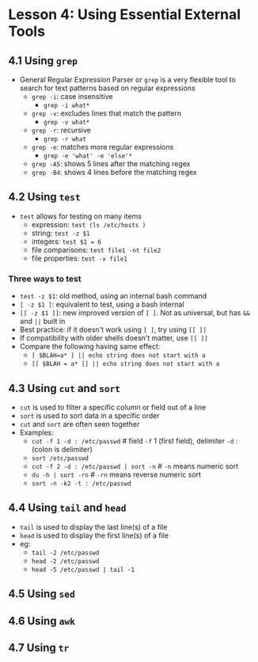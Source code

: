 # Lesson 4: Using Essential External Tools

## 4.1 Using `grep`

- General Regular Expression Parser or `grep` is a very flexible tool to search for text patterns based on regular expressions
  - `grep -i`: case insensitive
    - `grep -i what*`
  - `grep -v`: excludes lines that match the pattern
    - `grep -v what*`
  - `grep -r`: recursive
    - `grep -r what`
  - `grep -e`: matches more regular expressions
    - `grep -e 'what' -e 'else'*`
  - `grep -A5`: shows 5 lines after the matching regex
  - `grep -B4`: shows 4 lines before the matching regex

## 4.2 Using `test`

- `test` allows for testing on many items
  - expression: `test (ls /etc/hosts )`
  - string: `test -z $1`
  - integers: `test $1 = 6`
  - file comparisons: `test file1 -nt file2`
  - file properties: `test -x file1`

### Three ways to test

- `test -z $1`: old method, using an internal bash command
- `[ -z $1 ]`: equivalent to test, using a bash internal
- `[[ -z $1 ]]`: new improved version of `[ ]`. Not as universal, but has `&&` and `||` built in
- Best practice: if it doesn't work using `[ ]`, try using `[[ ]]`
- If compatibility with older shells doesn't matter, use `[[ ]]`
- Compare the following having same effect:
  - `[ $BLAH=a* ] || echo string does not start with a`
  - `[[ $BLAH = a* ]] || echo string does not start with a`

## 4.3 Using `cut` and `sort`

- `cut` is used to filter a specific column or field out of a line
- `sort` is used to sort data in a specific order
- `cut` and `sort` are often seen together
- Examples:
  - `cut -f 1 -d : /etc/passwd` 						# field `-f` 1 (first field), delimiter `-d` : (colon is delimiter)
  - `sort /etc/passwd`
  - `cut -f 2 -d : /etc/passwd | sort -n`     # `-n` means numeric sort
  - `du -h | sort -rn`                                             # `-rn` means reverse numeric sort
  - `sort -n -k2 -t : /etc/passwd`

## 4.4 Using `tail` and `head`

- `tail` is used to display the last line(s) of a file
- `head` is used to display the first line(s) of a file
- eg:
  - `tail -2 /etc/passwd`
  - `head -2 /etc/passwd`
  - `head -5 /etc/passwd | tail -1`

## 4.5 Using `sed`



## 4.6 Using `awk`



## 4.7 Using `tr`